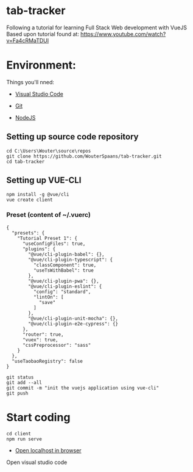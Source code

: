 # tab-tracker
Following a tutorial for learning Full Stack Web development with VueJS
Based upon tutorial found at: https://www.youtube.com/watch?v=Fa4cRMaTDUI

# Environment:

Things you'll nned:

* [Visual Studio Code](https://code.visualstudio.com/docs/?dv=win)

* [Git](https://git-scm.com/book/en/v2/Getting-Started-Installing-Git)

* [NodeJS](https://nodejs.org/en/download/)


## Setting up source code repository
```
cd C:\Users\Wouter\source\repos
git clone https://github.com/WouterSpaans/tab-tracker.git
cd tab-tracker
```

## Setting up VUE-CLI
```
npm install -g @vue/cli
vue create client
```

### Preset (content of ~/.vuerc)
```
{
  "presets": {    
    "Tutorial Preset 1": {
      "useConfigFiles": true,
      "plugins": {
        "@vue/cli-plugin-babel": {},
        "@vue/cli-plugin-typescript": {
          "classComponent": true,
          "useTsWithBabel": true
        },
        "@vue/cli-plugin-pwa": {},
        "@vue/cli-plugin-eslint": {
          "config": "standard",
          "lintOn": [
            "save"
          ]
        },
        "@vue/cli-plugin-unit-mocha": {},
        "@vue/cli-plugin-e2e-cypress": {}
      },
      "router": true,
      "vuex": true,
      "cssPreprocessor": "sass"
    }
  },
  "useTaobaoRegistry": false
}
```

```
git status
git add --all
git commit -m "init the vuejs application using vue-cli"
git push
```

# Start coding
```
cd client
npm run serve
```
* [Open localhost in browser](http://localhost:8080/#/)

Open visual studio code